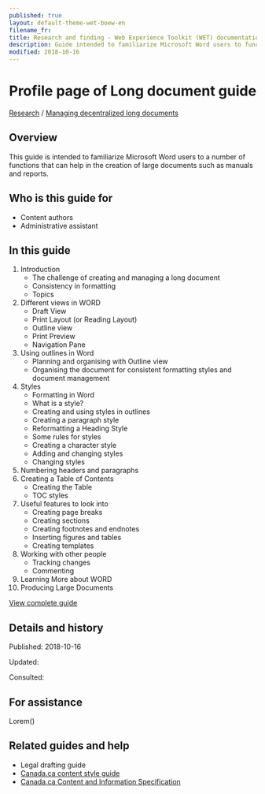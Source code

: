 ```yaml
---
published: true
layout: default-theme-wet-boew-en
filename_fr:
title: Research and finding - Web Experience Toolkit (WET) documentation
description: Guide intended to familiarize Microsoft Word users to functions that help in creating long docuem
modified: 2018-10-16
---
```


# Profile page of Long document guide
[Research](../../../../research-en.html) / [Managing decentralized long documents](../../../research/2018-12-long-documents.html)

## Overview
This guide is intended to familiarize Microsoft Word users to a number of functions that can help in the creation of large documents such as manuals and reports.

## Who is this guide for
* Content authors
* Administrative assistant

## In this guide
1. Introduction
   * The challenge of creating and managing a long document
   * Consistency in formatting
   * Topics
2. Different views in WORD
   * Draft View
   * Print Layout (or Reading Layout)
   * Outline view
   * Print Preview
   * Navigation Pane
3. Using outlines in Word
   * Planning and organising with Outline view
   * Organising the document for consistent formatting styles and document management
4. Styles
   * Formatting in Word
   * What is a style?
   * Creating and using styles in outlines
   * Creating a paragraph style
   * Reformatting a Heading Style
   * Some rules for styles
   * Creating a character style
   * Adding and changing styles
   * Changing styles
5. Numbering headers and paragraphs
6. Creating a Table of Contents
   * Creating the Table
   * TOC styles
7. Useful features to look into
   * Creating page breaks
   * Creating sections
   * Creating footnotes and endnotes
   * Inserting figures and tables
   * Creating templates
8. Working with other people
   * Tracking changes
   * Commenting
9. Learning More about WORD
10. Producing Large Documents

[View complete guide](https://www.le.ac.uk/oerresources/psychology/largedocs/page_01.htm)

## Details and history

Published: 2018-10-16

Updated:

Consulted:

## For assistance
Lorem()

## Related guides and help
* Legal drafting guide
* [Canada.ca content style guide](https://www.canada.ca/en/treasury-board-secretariat/services/government-communications/canada-content-style-guide.html)
* [Canada.ca Content and Information Specification](https://www.canada.ca/en/treasury-board-secretariat/services/government-communications/canada-content-information-architecture-specification.html)